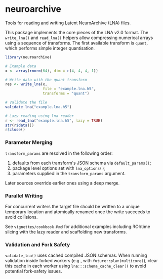 # neuroarchive

Tools for reading and writing Latent NeuroArchive (LNA) files.

This package implements the core pieces of the LNA v2.0 format.  The
`write_lna()` and `read_lna()` helpers allow compressing numerical
arrays using a sequence of transforms.  The first available transform is
`quant`, which performs simple integer quantisation.

```r
library(neuroarchive)

# Example data
x <- array(rnorm(64), dim = c(4, 4, 4, 1))

# Write data with the quant transform
res <- write_lna(x,
                 file = "example.lna.h5",
                 transforms = "quant")

# Validate the file
validate_lna("example.lna.h5")

# Lazy reading using lna_reader
r <- read_lna("example.lna.h5", lazy = TRUE)
str(r$data())
r$close()
```

### Parameter Merging

`transform_params` are resolved in the following order:

1. defaults from each transform's JSON schema via
   `default_params()`;
2. package level options set with `lna_options()`;
3. parameters supplied in the `transform_params` argument.

Later sources override earlier ones using a deep merge.

### Parallel Writing

For concurrent writers the target file should be written to a unique
temporary location and atomically renamed once the write succeeds to
avoid collisions.

See `vignettes/cookbook.Rmd` for additional examples including ROI/time
slicing with the lazy reader and scaffolding new transforms.

### Validation and Fork Safety

`validate_lna()` uses cached compiled JSON schemas. When running validation inside forked workers (e.g., with `future::plan(multicore)`), clear this cache in each worker using `lna:::schema_cache_clear()` to avoid potential fork-safety issues.
